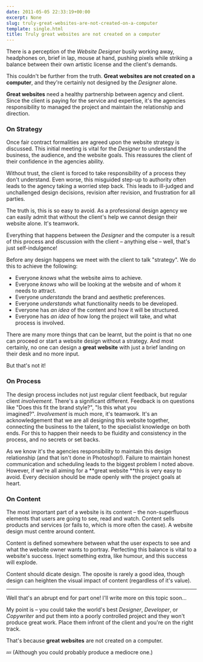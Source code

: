 ```yaml
---
date: 2011-05-05 22:33:19+00:00
excerpt: None
slug: truly-great-websites-are-not-created-on-a-computer
template: single.html
title: Truly great websites are not created on a computer
---
```


There is a perception of the _Website Designer_ busily working away, headphones on, brief in lap, mouse at hand, pushing pixels while striking a balance between their own artistic license and the client's demands.

This couldn't be further from the truth. **Great websites are not created on a computer**, and they're certainly not designed by the _Designer_ alone.

**Great websites** need a healthy partnership between agency and client. Since the client is paying for the service and expertise, it's the agencies responsibility to managed the project and maintain the relationship and direction.


### On Strategy


Once fair contract formalities are agreed upon the website strategy is discussed. This initial meeting is vital for the _Designer_ to understand the business, the audience, and the website goals. This reassures the client of their confidence in the agencies ability.

Without trust, the client is forced to take responsibility of a process they don't understand. Even worse, this misguided step-up to authority often leads to the agency taking a worried step back. This leads to ill-judged and unchallenged design decisions, revision after revision, and frustration for all parties.

The truth is, this is so easy to avoid. As a professional design agency we can easily admit that without the client's help we cannot design their website alone. It's teamwork.

Everything that happens between the _Designer_ and the computer is a result of this process and discussion with the client – anything else – well, that's just self-indulgence!

Before any design happens we meet with the client to talk "strategy". We do this to achieve the following:


* Everyone _knows_ what the website aims to achieve.
* Everyone _knows_ who will be looking at the website and of whom it needs to attract.
* Everyone _understands_ the brand and aesthetic preferences.
* Everyone _understands_ what functionality needs to be developed.
* Everyone has _an idea_ of the content and how it will be structured.
* Everyone has _an idea_ of how long the project will take, and what process is involved.


There are many more things that can be learnt, but the point is that no one can proceed or start a website design without a strategy. And most certainly, no one can design a **great website** with just a brief landing on their desk and no more input.

But that's not it!


### On Process


The design process includes not just regular client feedback, but regular client _involvement_. There's a significant different. Feedback is on questions like "Does this fit the brand style?", "Is this what you imagined?". _Involvement_ is much more, it's teamwork. It's an acknowledgement that we are all designing this website together, connecting the business to the talent, to the specialist knowledge on both ends. For this to happen their needs to be fluidity and consistency in the process, and no secrets or set backs.

As we know it's the agencies responsibility to maintain this design relationship (and that isn't done in Photoshop!). Failure to maintain honest communication and scheduling leads to the biggest problem I noted above. However, if we're all aiming for a **great website **this is very easy to avoid. Every decision should be made openly with the project goals at heart.


### On Content


The most important part of a website is its content – the non-superfluous elements that users are going to see, read and watch. Content sells products and services (or fails to, which is more often the case). A website design must centre around content.

Content is defined somewhere between what the user expects to see and what the website owner wants to portray. Perfecting this balance is vital to a website's success. Inject something extra, like humour, and this success will explode.

Content should dicate design. The oposite is rarely a good idea, though design can heighten the visual impact of content (regardless of it's value).


* * *


Well that's an abrupt end for part one! I'll write more on this topic soon...

My point is – you could take the world's best _Designer_, _Developer_, or _Copywriter_ and put them into a poorly controlled project and they won't produce great work. Place them infront of the client and you're on the right track.

That's because **great websites** are not created on a computer.

💤 (Although you could probably produce a mediocre one.)

